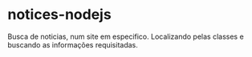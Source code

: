 # notices-nodejs
Busca de noticias, num site em especifico. Localizando pelas classes e buscando as informações requisitadas.

